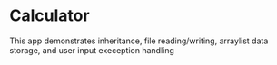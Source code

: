 # Calculator
This app demonstrates inheritance, file reading/writing, arraylist data storage, and user input exeception handling
